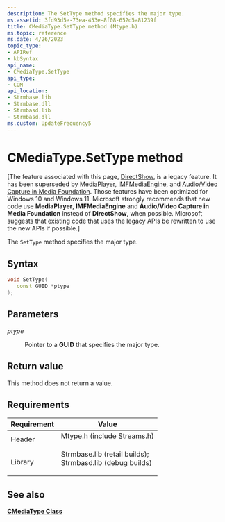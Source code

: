 ```yaml
---
description: The SetType method specifies the major type.
ms.assetid: 3fd93d5e-73ea-453e-8f08-652d5a81239f
title: CMediaType.SetType method (Mtype.h)
ms.topic: reference
ms.date: 4/26/2023
topic_type: 
- APIRef
- kbSyntax
api_name: 
- CMediaType.SetType
api_type: 
- COM
api_location: 
- Strmbase.lib
- Strmbase.dll
- Strmbasd.lib
- Strmbasd.dll
ms.custom: UpdateFrequency5
---
```


# CMediaType.SetType method

\[The feature associated with this page, [DirectShow](/windows/win32/directshow/directshow), is a legacy feature. It has been superseded by [MediaPlayer](/uwp/api/Windows.Media.Playback.MediaPlayer), [IMFMediaEngine](/windows/win32/api/mfmediaengine/nn-mfmediaengine-imfmediaengine), and [Audio/Video Capture in Media Foundation](windows/win32/medfound/audio-video-capture-in-media-foundation). Those features have been optimized for Windows 10 and Windows 11. Microsoft strongly recommends that new code use **MediaPlayer**, **IMFMediaEngine** and **Audio/Video Capture in Media Foundation** instead of **DirectShow**, when possible. Microsoft suggests that existing code that uses the legacy APIs be rewritten to use the new APIs if possible.\]

The `SetType` method specifies the major type.

## Syntax


```C++
void SetType(
   const GUID *ptype
);
```



## Parameters

<dl> <dt>

*ptype* 
</dt> <dd>

Pointer to a **GUID** that specifies the major type.

</dd> </dl>

## Return value

This method does not return a value.

## Requirements



| Requirement | Value |
|--------------------|--------------------------------------------------------------------------------------------------------------------------------------------------------------------------------------------|
| Header<br/>  | <dl> <dt>Mtype.h (include Streams.h)</dt> </dl>                                                                                     |
| Library<br/> | <dl> <dt>Strmbase.lib (retail builds); </dt> <dt>Strmbasd.lib (debug builds)</dt> </dl> |



## See also

<dl> <dt>

[**CMediaType Class**](cmediatype.md)
</dt> </dl>

 

 




